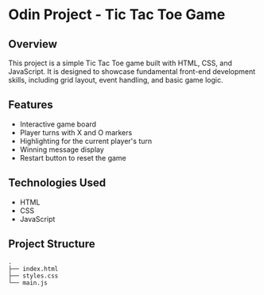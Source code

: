# Odin Project - Tic Tac Toe Game

## Overview

This project is a simple Tic Tac Toe game built with HTML, CSS, and JavaScript. It is designed to showcase fundamental front-end development skills, including grid layout, event handling, and basic game logic.

## Features

- Interactive game board
- Player turns with X and O markers
- Highlighting for the current player's turn
- Winning message display
- Restart button to reset the game

## Technologies Used

- HTML
- CSS
- JavaScript

## Project Structure

```plaintext
.
├── index.html
├── styles.css
└── main.js
```
